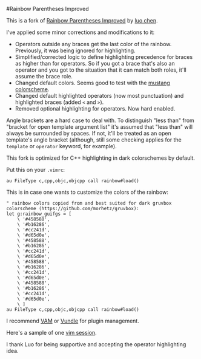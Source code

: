#Rainbow Parentheses Improved

This is a fork of [Rainbow Parentheses Improved](http://www.vim.org/scripts/script.php?script_id=4176) by [luo chen](http://www.vim.org/account/profile.php?user_id=53618).

I've applied some minor corrections and modifications to it:

* Operators outside any braces get the last color of the rainbow. Previously, it was being ignored for highlighting.
* Simplified/corrected logic to define highlighting precedence for braces as higher than for operators. So if you got a brace that's also an operator and you got to the situation that it can match both roles, it'll assume the brace role.
* Changed default colors. Seems good to test with the [mustang colorscheme](https://github.com/flazz/vim-colorschemes/blob/master/colors/mustang.vim).
* Changed default highlighted operators (now most punctuation) and highlighted braces (added `<` and `>`).
* Removed optional highlighting for operators. Now hard enabled.

Angle brackets are a hard case to deal with. To distinguish "less than" from "bracket for open template argument list" it's assumed that "less than" will always be surrounded by spaces. If not, it'll be treated as an open template's angle bracket (although, still some checking applies for the `template` or `operator` keyword, for example).

This fork is optimized for C++ highlighting in dark colorschemes by default.

Put this on your `.vimrc`:

```vim
au FileType c,cpp,objc,objcpp call rainbow#load()
```
This is in case one wants to customize the colors of the rainbow:

```vim
" rainbow colors copied from and best suited for dark gruvbox colorscheme (https://github.com/morhetz/gruvbox):
let g:rainbow_guifgs = [
    \ '#458588',
    \ '#b16286',
    \ '#cc241d',
    \ '#d65d0e',
    \ '#458588',
    \ '#b16286',
    \ '#cc241d',
    \ '#d65d0e',
    \ '#458588',
    \ '#b16286',
    \ '#cc241d',
    \ '#d65d0e',
    \ '#458588',
    \ '#b16286',
    \ '#cc241d',
    \ '#d65d0e',
    \ ]
au FileType c,cpp,objc,objcpp call rainbow#load()
```

I recommend [VAM](https://github.com/MarcWeber/vim-addon-manager) or [Vundle](https://github.com/gmarik/vundle) for plugin management.

Here's a sample of one [vim session](http://html-bin.appspot.com/aghodG1sLWJpbnIMCxIEUGFnZRih0EMM).

I thank Luo for being supportive and accepting the operator highlighting idea.

